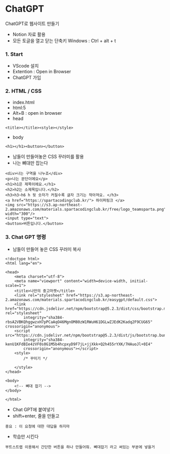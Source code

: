 # ChatGPT
ChatGPT로 웹사이트 만들기
 - Notion 자료 활용
 - 모든 토글을 열고 닫는 단축키
   Windows : Ctrl + alt + t
### 1. Start
+ VScode 설치
+ Extention : Open in Browser
+ ChatGPT 가입
### 2. HTML / CSS
+ index.html
+ html:5
+ Alt+B : open in browser
+ head
```
<title></title><style></style>
```
+ body
```
<h1></h1><button></button>
```
+ 남들이 만들어놓은 CSS 꾸러미를 활용
+ 나는 뼈대만 잡는다
```
<div>나는 구역을 나누죠</div>
<p>나는 문단이에요</p>
<h1>h1은 제목이에요.</h1>
<h2>h2는 소제목입니다.</h2>
<h3>h3~h6 h 뒷 숫자가 커질수록 글자 크기는 작아져요. </h3>
<a href="https://spartacodingclub.kr/"> 하이퍼링크 </a>
<img src="https://s3.ap-northeast-2.amazonaws.com/materials.spartacodingclub.kr/free/logo_teamsparta.png" width="300"/>  
<input type="text">
<button>버튼입니다.</button>
```
### 3. Chat GPT 명령
+ 남들이 만들어 놓은 CSS 꾸러미 복사
```
<!doctype html>
<html lang="en">

<head>
    <meta charset="utf-8">
    <meta name="viewport" content="width=device-width, initial-scale=1">
    <title>나만의 중고마켓</title>
    <link rel="stylesheet" href="https://s3.ap-northeast-2.amazonaws.com/materials.spartacodingclub.kr/easygpt/default.css">
    <link href="https://cdn.jsdelivr.net/npm/bootstrap@5.2.3/dist/css/bootstrap.min.css" rel="stylesheet"
        integrity="sha384-rbsA2VBKQhggwzxH7pPCaAqO46MgnOM80zW1RWuH61DGLwZJEdK2Kadq2F9CUG65" crossorigin="anonymous">
    <script src="https://cdn.jsdelivr.net/npm/bootstrap@5.2.3/dist/js/bootstrap.bundle.min.js"
        integrity="sha384-kenU1KFdBIe4zVF0s0G1M5b4hcpxyD9F7jL+jjXkk+Q2h455rYXK/7HAuoJl+0I4"
        crossorigin="anonymous"></script>
    <style>
        /* 꾸미기 */

    </style>
</head>

<body>
    <!-- 뼈대 잡기 -->
</body>

</html>
```
+ Chat GPT에 붙여넣기
+ shift+enter, 줄을 만들고
```
중요 : 이 요청에 대한 대답을 하지마
```
+ 학습만 시킨다
```
부트스트랩 이용해서 간단한 버튼을 하나 만들어줘. 뼈대잡기 라고 써있는 부분에 넣을거
```
